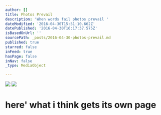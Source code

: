 ```yaml
---
author: []
title: Photos Prevail
description: 'When words fail photos prevail '
dateModified: '2016-04-30T15:51:10.662Z'
datePublished: '2016-04-30T16:17:37.575Z'
isBasedOnUrl: ''
sourcePath: _posts/2016-04-30-photos-prevail.md
published: true
starred: false
inFeed: true
hasPage: false
inNav: false
_type: MediaObject

---
```

![](https://the-grid-user-content.s3-us-west-2.amazonaws.com/087a982a-1232-4118-8a0e-ed098b343e17.jpg)
![](https://the-grid-user-content.s3-us-west-2.amazonaws.com/b17602b4-363b-4b7a-86f6-25b7c09b172b.jpg)

# here' what i think gets its own page